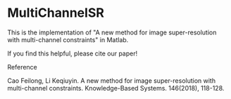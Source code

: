 # MultiChannelSR
This is the implementation of "A new method for image super-resolution with multi-channel constraints" in Matlab.

If you find this helpful, please cite our paper!

Reference

Cao Feilong, Li Keqiuyin. A new method for image super-resolution with multi-channel constraints. Knowledge-Based Systems. 146(2018), 118-128.
